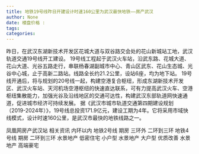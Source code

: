 ```yaml
---
title: 地铁19号线昨日开建设计时速160公里为武汉最快地铁——房产武汉
author: None
date: 楼盘价格 : 
tags: 
categories: 
---
```

                        
<!-- more -->
昨日，在武汉东湖新技术开发区花城大道与双谷路交会处的花山新城站工地，武汉轨道交通19号线开工建设。
19号线工程起于武汉火车站，沿武东路、花城大道、花山大道、光谷五路走行，串联杨春湖副城市中心、青山区武东、花山生态城、光谷中心城，止于高新二路站。线路全长约21.2公里，设站6座，均为地下站。
19号线开通后，将与规划的20号线一起，构建空港复合枢纽，形成东湖新技术开发区、武汉火车站、天河机场空港枢纽的快速直达联系，可有力提高武汉火车、空港枢纽集散能力，加强光谷及沿线地区的交通可达性，构建武汉东部轨道网快速通道，促进城市经济可持续发展。
据《武汉市城市轨道交通第四期建设规划（2019-2024年）》，19号线总投资171.9亿元，建设工期为4年。它将采用市域快线模式，设计时速160公里，是武汉市最快的地铁线路之一。
                        
                        
                        
                        
                                        
                    
                    
                
                    
                    
                    
                
                    
                
凤凰网房产武汉站
相关资讯
内环以内 地铁2号线
期房 三环外
二环到三环 地铁4号线
期房 二环到三环
水景地产 低密住宅
小户型 水景地产
大户型 优质改善
水景地产 高端豪宅
	                        
	                    
	                        
	                    
